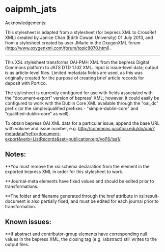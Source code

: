 # oaipmh_jats

Acknowledgements:

This stylesheet is adapted from a stylesheet (for bepress XML to CrossRef XML) created by Janice Chan (Edith Cowan University) 01 July 2013, and from a stylesheet created by user JMarie in the OxygenXML forum (http://www.oxygenxml.com/forum/topic8070.html).

--------

This XSL stylesheet transforms OAI-PMH XML from the bepress Digital Commons platform to JATS DTD 1.1d2 XML. Input is issue-level data; output is as article-level files. Limited metadata fields are used, as this was originally created for the purpose of creating brief article records for deposit with Portico.
 
The stylesheet is currently configured for use with fields associated with the "document-export" version of bepress' XML; however, it could easily be configured to work with the Dublin Core XML available through the "oai_dc" prefix (or the simple/qualified prefixes - "simple-dublin-core" and "qualified-dublin-core" as well).
 
To obtain bepress OAI XML data for a particular issue, append the base URL with volume and issue number, e.g.
http://commons.pacificu.edu/do/oai/?metadataPrefix=document-export&verb=ListRecords&set=publication:eip/vol16/iss1/
 
## Notes:

**You must remove the xsi schema declaration from the <OAI-PMH> element in the exported bepress XML in order for this stylesheet to work.
 
**Journal-meta elements have fixed values and should be edited prior to transformations.

**The folder and filename generated through the href attribute in xsl:result-document is also partially fixed, and must be edited for each journal prior to transformation.

## Known issues:

**If abstract and contributor-group elements have corresponding null values in the bepress XML, the closing tag (e.g. /abstract) still writes to the output files.


